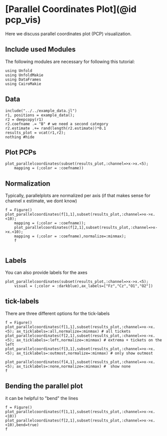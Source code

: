 # [Parallel Coordinates Plot](@id pcp_vis)
Here we discuss parallel coordinates plot (PCP) visualization. 

## Include used Modules
The following modules are necessary for following this tutorial:
```@example main
using Unfold
using UnfoldMakie
using DataFrames
using CairoMakie
```

## Data
```@example main
include("../../example_data.jl")
r1, positions = example_data();
r2 = deepcopy(r1)
r2.coefname .= "B" # we need a second category
r2.estimate .+= rand(length(r2.estimate))*0.1
results_plot = vcat(r1,r2);
nothing #hide
```

## Plot PCPs

```@example main
plot_parallelcoordinates(subset(results_plot,:channel=>x->x.<5); 
    mapping = (;color = :coefname))

```


## Normalization
Typically, parallelplots are normalized per axis (if that makes sense for channel x estimate, we dont know)

```@example main
f = Figure()
plot_parallelcoordinates(f[1,1],subset(results_plot,:channel=>x->x.<10); 
    mapping = (;color = :coefname));
    plot_parallelcoordinates(f[2,1],subset(results_plot,:channel=>x->x.<10); 
    mapping = (;color = :coefname),normalize=:minmax);
    f


```

## Labels
You can also provide labels for the axes

```@example main
plot_parallelcoordinates(subset(results_plot,:channel=>x->x.<5); 
    visual = (;color = :darkblue),ax_labels=["Fz","Cz","O1","O2"])

```

## tick-labels
There are three different options for the tick-labels

```@example main
f = Figure()
plot_parallelcoordinates(f[1,1],subset(results_plot,:channel=>x->x.<5); ax_ticklabels=:all,normalize=:minmax) # all tickets
plot_parallelcoordinates(f[2,1],subset(results_plot,:channel=>x->x.<5); ax_ticklabels=:left,normalize=:minmax) # extrema + tickets on the left
plot_parallelcoordinates(f[3,1],subset(results_plot,:channel=>x->x.<5); ax_ticklabels=:outmost,normalize=:minmax) # only show outmost

plot_parallelcoordinates(f[4,1],subset(results_plot,:channel=>x->x.<5); ax_ticklabels=:none,normalize=:minmax) #  show none
f
```


## Bending the parallel plot
it can be helpful to "bend" the lines

```@example main
f = Figure()
plot_parallelcoordinates(f[1,1],subset(results_plot,:channel=>x->x.<10))
plot_parallelcoordinates(f[2,1],subset(results_plot,:channel=>x->x.<10),bend=true)
f

```